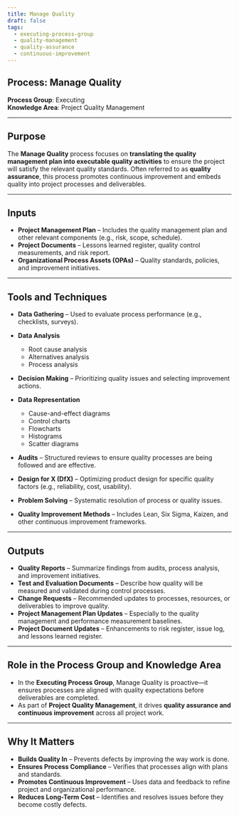 ```yaml
---
title: Manage Quality  
draft: false  
tags:  
  - executing-process-group  
  - quality-management  
  - quality-assurance  
  - continuous-improvement  
---
```


## Process: Manage Quality

**Process Group**: Executing  
**Knowledge Area**: Project Quality Management  

---

## Purpose

The **Manage Quality** process focuses on **translating the quality management plan into executable quality activities** to ensure the project will satisfy the relevant quality standards. Often referred to as **quality assurance**, this process promotes continuous improvement and embeds quality into project processes and deliverables.

---

## Inputs

- **Project Management Plan** – Includes the quality management plan and other relevant components (e.g., risk, scope, schedule).
- **Project Documents** – Lessons learned register, quality control measurements, and risk report.
- **Organizational Process Assets (OPAs)** – Quality standards, policies, and improvement initiatives.

---

## Tools and Techniques

- **Data Gathering** – Used to evaluate process performance (e.g., checklists, surveys).
- **Data Analysis**  
  - Root cause analysis  
  - Alternatives analysis  
  - Process analysis  

- **Decision Making** – Prioritizing quality issues and selecting improvement actions.
- **Data Representation**  
  - Cause-and-effect diagrams  
  - Control charts  
  - Flowcharts  
  - Histograms  
  - Scatter diagrams  

- **Audits** – Structured reviews to ensure quality processes are being followed and are effective.
- **Design for X (DfX)** – Optimizing product design for specific quality factors (e.g., reliability, cost, usability).
- **Problem Solving** – Systematic resolution of process or quality issues.
- **Quality Improvement Methods** – Includes Lean, Six Sigma, Kaizen, and other continuous improvement frameworks.

---

## Outputs

- **Quality Reports** – Summarize findings from audits, process analysis, and improvement initiatives.
- **Test and Evaluation Documents** – Describe how quality will be measured and validated during control processes.
- **Change Requests** – Recommended updates to processes, resources, or deliverables to improve quality.
- **Project Management Plan Updates** – Especially to the quality management and performance measurement baselines.
- **Project Document Updates** – Enhancements to risk register, issue log, and lessons learned register.

---

## Role in the Process Group and Knowledge Area

- In the **Executing Process Group**, Manage Quality is proactive—it ensures processes are aligned with quality expectations before deliverables are completed.
- As part of **Project Quality Management**, it drives **quality assurance and continuous improvement** across all project work.

---

## Why It Matters

- **Builds Quality In** – Prevents defects by improving the way work is done.
- **Ensures Process Compliance** – Verifies that processes align with plans and standards.
- **Promotes Continuous Improvement** – Uses data and feedback to refine project and organizational performance.
- **Reduces Long-Term Cost** – Identifies and resolves issues before they become costly defects.

